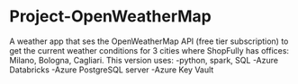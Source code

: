 # Project-OpenWeatherMap
A weather app that ses the OpenWeatherMap API (free tier subscription) to get the current weather conditions for 3 cities where ShopFully has offices: Milano, Bologna, Cagliari.
This version uses:
  -python, spark, SQL
  -Azure Databricks
  -Azure PostgreSQL server
  -Azure Key Vault
